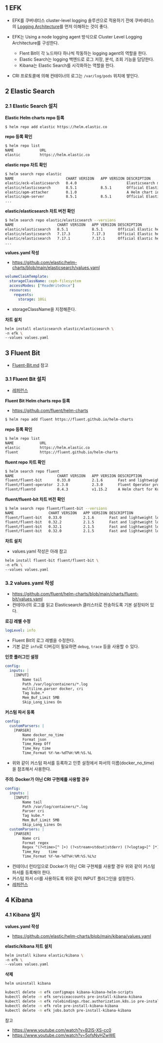 ## 1 EFK

-  EFK를 쿠버네티스 cluster-level logging 솔루션으로 적용하기 전에 쿠버네티스의 [Logging Architecture](../Logging-Architecture/Logging-Architecture.md)를 먼저 이해하는 것이 좋다.
-  EFK는 Using a node logging agent 방식으로 Cluster Level Logging Architecture를 구성한다.
   -  Flent Bit이 각 노드마다 하나씩 작동하는 logging agent의 역할을 한다.
   -  Elastic Search는 logging 백엔드로 로그 저장, 분석, 조회 기능을 담당한다.
   -  Kibana는 Elastic Search를 시각화하는 역할을 한다.

-  CRI 프로토콜에 의해 컨테이너의 로그는 `/var/log/pods` 위치에 쌓인다.



## 2 Elastic Search



### 2.1 Elastic Search 설치

**Elastic Helm charts repo 등록**

```bash
$ helm repo add elastic https://helm.elastic.co
```



**repo 등록 확인**

```bash
$ helm repo list
NAME        	URL
elastic     	https://helm.elastic.co
```



**elastic repo 차트 확인**

``` bash
$ helm search repo elastic
NAME                     	CHART VERSION	APP VERSION	DESCRIPTION
elastic/eck-elasticsearch	0.4.0        	           	Elasticsearch managed by the ECK operator
elastic/elasticsearch    	8.5.1        	8.5.1      	Official Elastic helm chart for Elasticsearch
elastic/apm-attacher     	0.1.0        	           	A Helm chart installing the Elastic APM mutatin...
elastic/apm-server       	8.5.1        	8.5.1      	Official Elastic helm chart for Elastic APM Server
...
```



**elastic/elasticsearch 차트 버전 확인**

```bash
$ helm search repo elastic/elasticsearch --versions
NAME                 	CHART VERSION	APP VERSION	DESCRIPTION
elastic/elasticsearch	8.5.1        	8.5.1      	Official Elastic helm chart for Elasticsearch
elastic/elasticsearch	7.17.3       	7.17.3     	Official Elastic helm chart for Elasticsearch
elastic/elasticsearch	7.17.1       	7.17.1     	Official Elastic helm chart for Elasticsearch
...
```



**values.yaml 작성**

- https://github.com/elastic/helm-charts/blob/main/elasticsearch/values.yaml



```yaml
volumeClaimTemplate:
  storageClassName: ceph-filesystem
  accessModes: ["ReadWriteOnce"]
  resources:
    requests:
      storage: 10Gi
```

- storageClassName을 지정해준다.



**차트 설치**

```bash
helm install elasticsearch elastic/elasticsearch \
-n efk \
--values values.yaml
```



## 3 Fluent Bit

- [Fluent-Bit.md](../../../../../../../GoogleDrive/dev/TIL/DevOps/Fluent-Bit/Fluent-Bit.md) 참고



### 3.1 Fluent Bit 설치

- [레퍼런스](https://docs.fluentbit.io/manual/installation/kubernetes)



**Fluent Bit Helm charts repo 등록**

- https://github.com/fluent/helm-charts

```bash
$ helm repo add fluent https://fluent.github.io/helm-charts
```



**repo 등록 확인**

```bash
$ helm repo list
NAME        	URL
elastic     	https://helm.elastic.co
fluent      	https://fluent.github.io/helm-charts
```



**fluent repo 차트 확인**

``` bash
$ helm search repo fluent
NAME                  	CHART VERSION	APP VERSION	DESCRIPTION
fluent/fluent-bit     	0.33.0       	2.1.6      	Fast and lightweight log processor and forwarde...
fluent/fluent-operator	2.3.0        	2.3.0      	Fluent Operator provides great flexibility in b...
fluent/fluentd        	0.4.3        	v1.15.2    	A Helm chart for Kubernetes
```



**fluent/fluent-bit 차트 버전 확인**

```bash
$ helm search repo fluent/fluent-bit --versions
NAME             	CHART VERSION	APP VERSION	DESCRIPTION
fluent/fluent-bit	0.33.0       	2.1.6      	Fast and lightweight log processor and forwarde...
fluent/fluent-bit	0.32.2       	2.1.5      	Fast and lightweight log processor and forwarde...
fluent/fluent-bit	0.32.1       	2.1.5      	Fast and lightweight log processor and forwarde...
fluent/fluent-bit	0.32.0       	2.1.5      	Fast and lightweight log processor and forwarde...
```



**차트 설치**

-  values.yaml 작성은 아래 참고

```bash
helm install fluent-bit fluent/fluent-bit \
-n efk \
--values values.yaml
```



### 3.2 values.yaml 작성

- https://github.com/fluent/helm-charts/blob/main/charts/fluent-bit/values.yaml
- 컨테이너의 로그를 읽고 Elasticsearch 클러스터로 전송하도록 기본 설정되어 있다.



**로깅 레벨 수정**

```yaml
logLevel: info
```

- Fluent Bit의 로그 레벨을 수정한다.
- 기본 값은 `info`로 디버깅이 필요하면 `debug`, `trace` 등을 사용할 수 있다.



**인풋 플러그인 설정**

```yaml
config:  
  inputs: |
    [INPUT]
        Name tail
        Path /var/log/containers/*.log
        multiline.parser docker, cri
        Tag kube.*
        Mem_Buf_Limit 5MB
        Skip_Long_Lines On
```



**커스텀 파서 등록**

```yaml
config:  
  customParsers: |
    [PARSER]
        Name docker_no_time
        Format json
        Time_Keep Off
        Time_Key time
        Time_Format %Y-%m-%dT%H:%M:%S.%L
```

- 위와 같이 커스텀 파서를 등록하고 인풋 설정에서 파서의 이름(docker_no_time)을 참조해서 사용한다.



**주의: Docker가 아닌 CRI 구현체를 사용할 경우**

```yaml
config:
  inputs: |
    [INPUT]
        Name tail
        Path /var/log/containers/*.log
        Parser cri
        Tag kube.*
        Mem_Buf_Limit 5MB
        Skip_Long_Lines On
  customParsers: |
    [PARSER]
        Name cri
        Format regex
        Regex ^(?<time>[^ ]+) (?<stream>stdout|stderr) (?<logtag>[^ ]*) (?<message>.*)$
        Time_Key    time
        Time_Format %Y-%m-%dT%H:%M:%S.%L%z
```

- 컨테이너 런타임으로 Docker가 아닌 CRI 구현체를 사용할 경우 위와 같이 커스텀 파서를 등록해야 한다.
- 커스텀 파서 cri를 사용하도록 위와 같이 INPUT 플러그인을 설정한다.
- [레퍼런스](https://docs.fluentbit.io/manual/installation/kubernetes#container-runtime-interface-cri-parser)



## 4 Kibana



### 4.1 Kibana 설치



**values.yaml 작성**

- https://github.com/elastic/helm-charts/blob/main/kibana/values.yaml



**elastic/kibana 차트 설치**

```bash
helm install kibana elastic/kibana \
-n efk \
--values values.yaml
```



**삭제**

```bash
helm uninstall kibana
```

````bash
kubectl delete -n efk configmaps kibana-kibana-helm-scripts
kubectl delete -n efk serviceaccounts pre-install-kibana-kibana
kubectl delete -n efk rolebindings.rbac.authorization.k8s.io pre-install-kibana-kibana
kubectl delete -n efk role pre-install-kibana-kibana
kubectl delete -n efk jobs.batch pre-install-kibana-kibana
````



참고

- https://www.youtube.com/watch?v=B2IS-XS-cc0
- https://www.youtube.com/watch?v=5ofsNyHZwWE